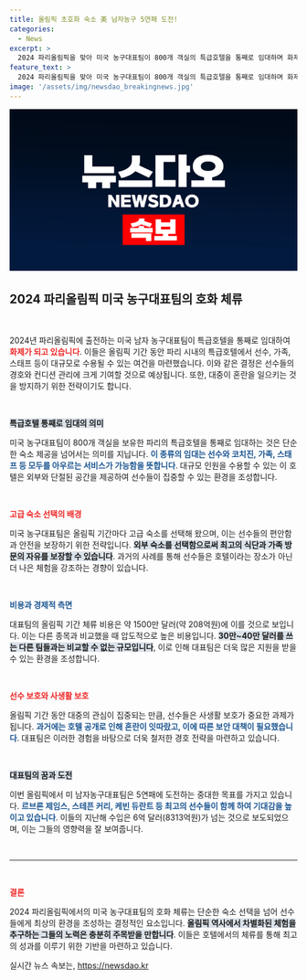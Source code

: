 ```yaml
---
title: 올림픽 초호화 숙소 美 남자농구 5연패 도전!
categories:
  - News
excerpt: >
  2024 파리올림픽을 맞아 미국 농구대표팀이 800개 객실의 특급호텔을 통째로 임대하며 화제를 모으고 있다. 총 체류 비용은 약 1500만 달러로, 세계 최정상급 선수들의 호화로운 숙소 생활에 관심이 집중되고 있다.
feature_text: >
  2024 파리올림픽을 맞아 미국 농구대표팀이 800개 객실의 특급호텔을 통째로 임대하며 화제를 모으고 있다. 총 체류 비용은 약 1500만 달러로, 세계 최정상급 선수들의 호화로운 숙소 생활에 관심이 집중되고 있다.
image: '/assets/img/newsdao_breakingnews.jpg'
---
```


<p><img src="/assets/img/newsdao_breakingnews.jpg" alt="ontimetimes 속보" /></p>

<h2 data-ke-size="size26">2024 파리올림픽 미국 농구대표팀의 호화 체류</h2>

<p data-ke-size="size16">&nbsp;</p>

<p data-ke-size="size16">2024년 파리올림픽에 출전하는 미국 남자 농구대표팀이 특급호텔을 통째로 임대하여 <b><span style="color: #ee2323;">화제가 되고 있습니다</span></b>. 이들은 올림픽 기간 동안 파리 시내의 특급호텔에서 선수, 가족, 스태프 등이 대규모로 수용될 수 있는 여건을 마련했습니다. 이와 같은 결정은 선수들의 경호와 컨디션 관리에 크게 기여할 것으로 예상됩니다. 또한, 대중이 혼란을 일으키는 것을 방지하기 위한 전략이기도 합니다.</p>

<p data-ke-size="size16">&nbsp;</p>

<p><b><span style="background-color: #21538527;">특급호텔 통째로 임대의 의미</span></b></p>

<p data-ke-size="size16">미국 농구대표팀이 800개 객실을 보유한 파리의 특급호텔을 통째로 임대하는 것은 단순한 숙소 제공을 넘어서는 의미를 지닙니다. <b><span style="color: #1a5490;">이 종류의 임대는 선수와 코치진, 가족, 스태프 등 모두를 아우르는 서비스가 가능함을 뜻합니다</span></b>. 대규모 인원을 수용할 수 있는 이 호텔은 외부와 단절된 공간을 제공하여 선수들이 집중할 수 있는 환경을 조성합니다.</p>

<p data-ke-size="size16">&nbsp;</p>

<p><b><span style="color: #ee2323;">고급 숙소 선택의 배경</span></b></p>

<p data-ke-size="size16">미국 농구대표팀은 올림픽 기간마다 고급 숙소를 선택해 왔으며, 이는 선수들의 편안함과 안전을 보장하기 위한 전략입니다. <b><span style="background-color: #21538527;">외부 숙소를 선택함으로써 최고의 식단과 가족 방문의 자유를 보장할 수 있습니다</span></b>. 과거의 사례를 통해 선수들은 호텔이라는 장소가 아닌 더 나은 체험을 강조하는 경향이 있습니다.</p>

<p data-ke-size="size16">&nbsp;</p>

<p><b><span style="color: #1a5490;">비용과 경제적 측면</span></b></p>

<p data-ke-size="size16">대표팀의 올림픽 기간 체류 비용은 약 1500만 달러(약 208억원)에 이를 것으로 보입니다. 이는 다른 종목과 비교했을 때 압도적으로 높은 비용입니다. <b><span style="background-color: #21538527;">30만~40만 달러를 쓰는 다른 팀들과는 비교할 수 없는 규모입니다</span></b>, 이로 인해 대표팀은 더욱 많은 지원을 받을 수 있는 환경을 조성합니다.</p>

<p data-ke-size="size16">&nbsp;</p>

<p><b><span style="color: #ee2323;">선수 보호와 사생활 보호</span></b></p>

<p data-ke-size="size16">올림픽 기간 동안 대중의 관심이 집중되는 만큼, 선수들은 사생활 보호가 중요한 과제가 됩니다. <b><span style="color: #1a5490;">과거에는 호텔 공개로 인해 혼란이 잇따랐고, 이에 따른 보안 대책이 필요했습니다</span></b>. 대표팀은 이러한 경험을 바탕으로 더욱 철저한 경호 전략을 마련하고 있습니다.</p>

<p data-ke-size="size16">&nbsp;</p>

<p><b><span style="background-color: #21538527;">대표팀의 꿈과 도전</span></b></p>

<p data-ke-size="size16">이번 올림픽에서 미 남자농구대표팀은 5연패에 도전하는 중대한 목표를 가지고 있습니다. <b><span style="color: #1a5490;">르브론 제임스, 스테픈 커리, 케빈 듀란트 등 최고의 선수들이 함께 하여 기대감을 높이고 있습니다</span></b>. 이들의 지난해 수입은 6억 달러(8313억원)가 넘는 것으로 보도되었으며, 이는 그들의 영향력을 잘 보여줍니다.</p>

<p data-ke-size="size16">&nbsp;</p>

<hr style="height:1px;">

<p data-ke-size="size16">&nbsp;</p>

<p><b><span style="color: #ee2323;">결론</span></b></p>

<p data-ke-size="size16">2024 파리올림픽에서의 미국 농구대표팀의 호화 체류는 단순한 숙소 선택을 넘어 선수들에게 최상의 환경을 조성하는 결정적인 요소입니다. <b><span style="background-color: #21538527;">올림픽 역사에서 차별화된 체험을 추구하는 그들의 노력은 충분히 주목받을 만합니다</span></b>. 이들은 호텔에서의 체류를 통해 최고의 성과를 이루기 위한 기반을 마련하고 있습니다.</p>
실시간 뉴스 속보는, <a href="https://newsdao.kr" rel="dofollow">https://newsdao.kr</a>


